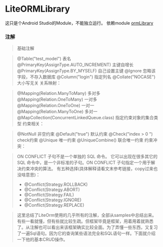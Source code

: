 # LiteORMLibrary
这只是个Android Studio的Module，不能独立运行。
依赖module [ormLibrary](https://github.com/niyueming/ormLibrary)

### 注解

> 基础注解

> @Table("test_model") 表名
> @PrimaryKey(AssignType.AUTO_INCREMENT) 主键自增长
> @PrimaryKey(AssignType.BY_MYSELF) 自己设置主键
> @Ignore 忽略该字段，不存入数据库
> @Column("login") 指定列名
> @Collate("NOCASE") 大小写无关
> 关系映射：

> @Mapping(Relation.ManyToMany) 多对多
> @Mapping(Relation.OneToMany) 一对多
> @Mapping(Relation.OneToOne) 一对一
> @Mapping(Relation.ManyToOne) 多对一
> @MapCollection(ConcurrentLinkedQueue.class) 指定约束对象的集合类型
> 约束相关：

> @NotNull 非空约束
> @Default("true") 默认约束
> @Check("index > 0 ") check约束
> @Unique 唯一约束
> @UniqueCombine() 联合唯一约束
> 约束冲突：

> ON CONFLICT 子句不是一个单独的 SQL 命令。 它可以出现在很多其它的 SQL 命令中，是一个非标准的子句。ON CONFLICT 子句指定一个用于解决约束冲突的算法。 有五种选择(具体解释请看文末参考链接，copy过来也没啥意思)： 
> - @Conflict(Strategy.ROLLBACK) 
> - @Conflict(Strategy.ABORT) 
> - @Conflict(Strategy.FAIL) 
> - @Conflict(Strategy.IGNORE) 
> - @Conflict(Strategy.REPLACE)

> 这里总结了LiteOrm使用的几乎所有的注解，全部从samples中总结出来。有些一看就懂，但有些就比较生疏。但框架毕竟是框架，用着用着就熟悉了。从注解也可以看出来该框架确实比较全面。为了弄懂一些东西，又复习了一遍Sql语句。因为它的查询某些语法完全和SQL语句一样。下面就介绍一下他的基本CRUD操作。


